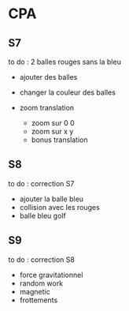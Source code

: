 # CPA

## S7

to do : 2 balles rouges sans la bleu

- ajouter des balles
- changer la couleur des balles
- zoom translation

  - zoom sur 0 0
  - zoom sur x y
  - bonus translation

## S8

to do : correction S7

- ajouter la balle bleu
- collision avec les rouges
- balle bleu golf

## S9

to do : correction S8

- force gravitationnel
- random work
- magnetic
- frottements
